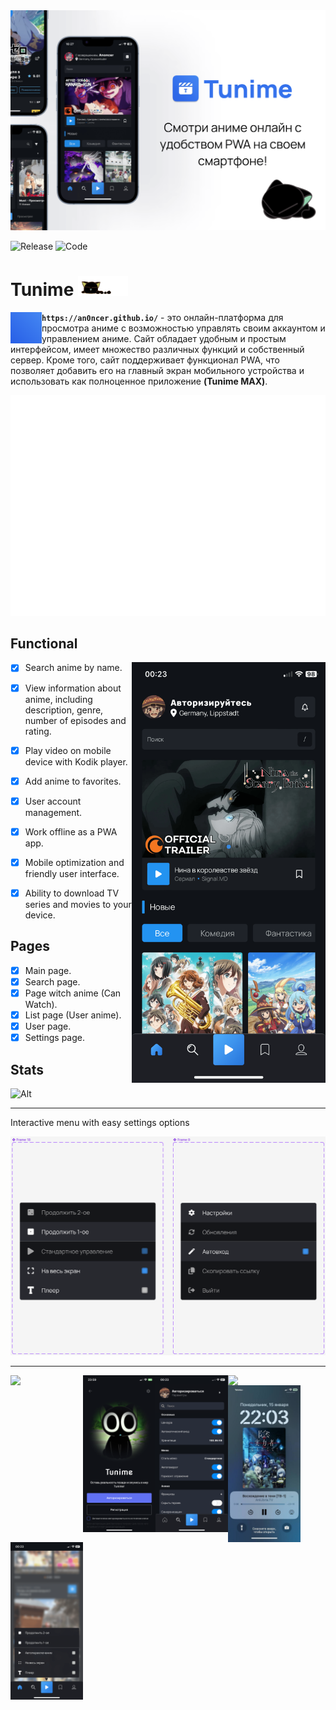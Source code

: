 <picture>
  <source media="(prefers-color-scheme: dark)" srcset="https://raw.githubusercontent.com/AN0NCER/resources/refs/heads/main/git-tunime/github_preview_black.png">
  <source media="(prefers-color-scheme: light)" srcset="https://raw.githubusercontent.com/AN0NCER/resources/refs/heads/main/git-tunime/github_preview_white.png">
  <img alt="Shows an illustrated sun in light mode and a moon with stars in dark mode." src="https://raw.githubusercontent.com/AN0NCER/resources/refs/heads/main/git-tunime/github_preview_white.png">
</picture>


![Release](https://img.shields.io/github/v/release/AN0NCER/an0ncer.github.io)
![Code](https://img.shields.io/github/languages/top/AN0NCER/an0ncer.github.io)


# Tunime <img src="https://raw.githubusercontent.com/AN0NCER/resources/refs/heads/main/git-tunime/gif_tunime.gif" width="80" />

<img src="https://raw.githubusercontent.com/AN0NCER/resources/49330600f3a5954c42ef1a0eb7241d02dbf9ade7/git-tunime/icon_animation.svg" align="left" width="50" />

**`https://an0ncer.github.io/`** - это онлайн-платформа для просмотра аниме с возможностью управлять своим аккаунтом и управлением аниме. Сайт обладает удобным и простым интерфейсом, имеет множество различных функций и собственный сервер. Кроме того, сайт поддерживает функционал PWA, что позволяет добавить его на главный экран мобильного устройства и использовать как полноценное приложение **(Tunime MAX)**.

<picture>
  <source media="(prefers-color-scheme: dark)" srcset="https://raw.githubusercontent.com/AN0NCER/resources/427570e6134fdcece9aba4d68a1b247d5354d9c6/git-tunime/tunime_max_dark.svg">
  <source media="(prefers-color-scheme: light)" srcset="https://raw.githubusercontent.com/AN0NCER/resources/427570e6134fdcece9aba4d68a1b247d5354d9c6/git-tunime/tunime_max_light.svg">
  <img alt="Shows an illustrated sun in light mode and a moon with stars in dark mode." src="https://raw.githubusercontent.com/AN0NCER/resources/427570e6134fdcece9aba4d68a1b247d5354d9c6/git-tunime/tunime_max_dark.svg">
</picture>

## Functional

<img src="https://raw.githubusercontent.com/AN0NCER/resources/main/screenshot_6.PNG" align="right" width="310">

- [X] Search anime by name.
- [X] View information about anime, including description, genre, number of episodes and rating.
- [X] Play video on mobile device with Kodik player.
- [X] Add anime to favorites.
- [X] User account management.
- [X] Work offline as a PWA app.
- [X] Mobile optimization and friendly user interface.
- [X] Ability to download TV series and movies to your device.


## Pages

- [X] Main page.
- [X] Search page.
- [X] Page witch anime (Can Watch).
- [X] List page (User anime).
- [X] User page.
- [X] Settings page.

## Stats

![Alt](https://repobeats.axiom.co/api/embed/ade0779625b8da67b375884494164252f8348c2d.svg "Repobeats analytics image")

---

Interactive menu with easy settings options

![Menu](https://github.com/AN0NCER/resources/blob/main/new-interact-menu.png?raw=true)
___

<img src="https://raw.githubusercontent.com/AN0NCER/resources/main/screenshot_2.PNG" align="left" width="23%">
<img src="https://raw.githubusercontent.com/AN0NCER/resources/main/screenshot_3.PNG" align="left" width="23%">
<img src="https://raw.githubusercontent.com/AN0NCER/resources/main/screenshot_4.PNG" align="left" width="23%">
<img src="https://raw.githubusercontent.com/AN0NCER/resources/main/screenshot_5.PNG" align="left" width="23%">
<img src ="https://raw.githubusercontent.com/AN0NCER/resources/main/screenshot_7.jpg" align="left" width="23%">
<img src ="https://raw.githubusercontent.com/AN0NCER/resources/main/screenshot_8.png" align="left" width="23%">